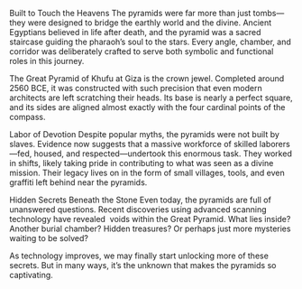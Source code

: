 <p>Built to Touch the Heavens
The pyramids were far more than just tombs—they were designed to bridge the earthly world and the divine. Ancient Egyptians believed in life after death, and the pyramid was a sacred staircase guiding the pharaoh’s soul to the stars. Every angle, chamber, and corridor was deliberately crafted to serve both symbolic and functional roles in this journey.</p>
<p>The Great Pyramid of Khufu at Giza is the crown jewel. Completed around 2560 BCE, it was constructed with such precision that even modern architects are left scratching their heads. Its base is nearly a perfect square, and its sides are aligned almost exactly with the four cardinal points of the compass.</p>
<p>Labor of Devotion
Despite popular myths, the pyramids were not built by slaves. Evidence now suggests that a massive workforce of skilled laborers—fed, housed, and respected—undertook this enormous task. They worked in shifts, likely taking pride in contributing to what was seen as a divine mission. Their legacy lives on in the form of small villages, tools, and even graffiti left behind near the pyramids.</p>
<p>Hidden Secrets Beneath the Stone
Even today, the pyramids are full of unanswered questions. Recent discoveries using advanced scanning technology have revealed&nbsp; voids within the Great Pyramid. What lies inside? Another burial chamber? Hidden treasures? Or perhaps just more mysteries waiting to be solved?</p>
<p>As technology improves, we may finally start unlocking more of these secrets. But in many ways, it’s the unknown that makes the pyramids so captivating.</p>